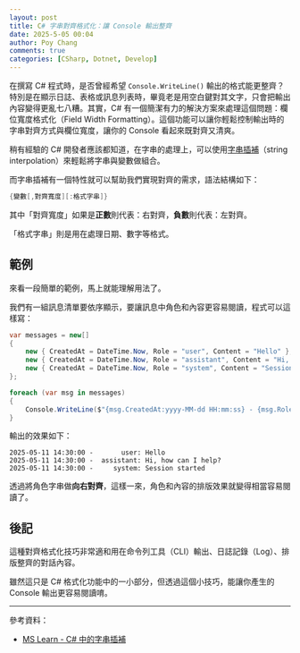 ```yaml
---
layout: post
title: C# 字串對齊格式化：讓 Console 輸出整齊
date: 2025-5-05 00:04
author: Poy Chang
comments: true
categories: [CSharp, Dotnet, Develop]
---
```


在撰寫 C# 程式時，是否曾經希望 `Console.WriteLine()` 輸出的格式能更整齊？特別是在顯示日誌、表格或訊息列表時，畢竟老是用空白鍵對其文字，只會把輸出內容變得更亂七八糟。其實，C# 有一個簡潔有力的解決方案來處理這個問題：欄位寬度格式化（Field Width Formatting）。這個功能可以讓你輕鬆控制輸出時的字串對齊方式與欄位寬度，讓你的 Console 看起來既對齊又清爽。

稍有經驗的 C# 開發者應該都知道，在字串的處理上，可以使用[字串插補](https://learn.microsoft.com/zh-tw/dotnet/csharp/tutorials/string-interpolation?WT.mc_id=DT-MVP-5003022)（string interpolation）來輕鬆將字串與變數做組合。

而字串插補有一個特性就可以幫助我們實現對齊的需求，語法結構如下：

```csharp
{變數[,對齊寬度][:格式字串]}
```

其中「對齊寬度」如果是**正數**則代表：右對齊，**負數**則代表：左對齊。

「格式字串」則是用在處理日期、數字等格式。

## 範例

來看一段簡單的範例，馬上就能理解用法了。

我們有一組訊息清單要依序顯示，要讓訊息中角色和內容更容易閱讀，程式可以這樣寫：

```csharp
var messages = new[]
{
    new { CreatedAt = DateTime.Now, Role = "user", Content = "Hello" },
    new { CreatedAt = DateTime.Now, Role = "assistant", Content = "Hi, how can I help?" },
    new { CreatedAt = DateTime.Now, Role = "system", Content = "Session started" }
};

foreach (var msg in messages)
{
    Console.WriteLine($"{msg.CreatedAt:yyyy-MM-dd HH:mm:ss} - {msg.Role,10}: {msg.Content}");
}
```

輸出的效果如下：

```log
2025-05-11 14:30:00 -       user: Hello
2025-05-11 14:30:00 -  assistant: Hi, how can I help?
2025-05-11 14:30:00 -     system: Session started
```

透過將角色字串做**向右對齊**，這樣一來，角色和內容的排版效果就變得相當容易閱讀了。

## 後記

這種對齊格式化技巧非常適和用在命令列工具（CLI）輸出、日誌記錄（Log）、排版整齊的對話內容。

雖然這只是 C# 格式化功能中的一小部分，但透過這個小技巧，能讓你產生的 Console 輸出更容易閱讀唷。

---

參考資料：

- [MS Learn - C# 中的字串插補](https://learn.microsoft.com/zh-tw/dotnet/csharp/tutorials/string-interpolation?WT.mc_id=DT-MVP-5003022)
